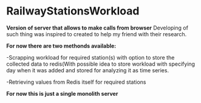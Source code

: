 # RailwayStationsWorkload
**Version of server that allows to make calls from browser**
Developing of such thing was inspired to created to help my friend with their research.

**For now there are two methonds available:**

-Scrapping workload for required station(s) with option to store the collected data to redis(With possible idea to store workload with specifying day when it was added and stored for analyzing it as time series.

-Retrieving values from Redis itself for required stations

**For now this is just a single monolith server**
